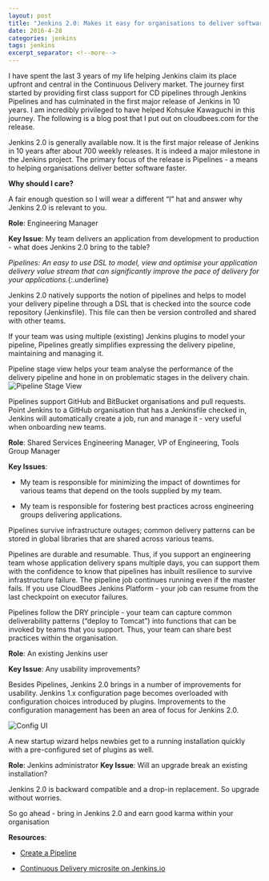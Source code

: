 ```yaml
---
layout: post
title: "Jenkins 2.0: Makes it easy for organisations to deliver software continuously"
date: 2016-4-28
categories: jenkins
tags: jenkins
excerpt_separator: <!--more-->
---
```


I have spent the last 3 years of my life helping Jenkins claim its
place upfront and central in the Continuous Delivery market. The
journey first started by providing first class support for CD
pipelines through Jenkins Pipelines and has culminated in the first
major release of Jenkins in 10 years. I am incredibly privileged to
have helped Kohsuke Kawaguchi in this journey. The following is a blog
post that I put out on cloudbees.com for the release.
<!--more-->

Jenkins 2.0 is generally available now. It is the first major release
of Jenkins in 10 years after about 700 weekly releases. It is indeed a
major milestone in the Jenkins project. The primary focus of the
release is Pipelines - a means to helping organisations deliver better
software faster.

**Why should I care?**

A fair enough question so I will wear a different
“I” hat and answer why Jenkins 2.0 is relevant to you.

**Role**: Engineering Manager

**Key Issue**: My team delivers an application from development to production - what does Jenkins 2.0 bring to the table?

*Pipelines: An easy to use DSL to model, view and optimise your
 application delivery value stream that can significantly improve the
 pace of delivery for your applications.*{:.underline}

Jenkins 2.0 natively supports the notion of pipelines and helps to
model your delivery pipeline through a DSL that is checked into the
source code repository (Jenkinsfile). This file can then be version
controlled and shared with other teams.

If your team was using multiple (existing) Jenkins plugins to model
your pipeline, Pipelines greatly simplifies expressing the delivery
pipeline, maintaining and managing it.

Pipeline stage view helps your team analyse the performance of the
delivery pipeline and hone in on problematic stages in the delivery
chain.
![Pipeline Stage View](https://www.cloudbees.com/sites/default/files/jenkins2-harpreet-blog-1.png)

Pipelines support GitHub and BitBucket organisations and pull requests. Point Jenkins to a GitHub organisation that has a Jenkinsfile checked in, Jenkins will automatically create a job, run and manage it - very useful when onboarding new teams.

**Role**: Shared Services Engineering Manager, VP of Engineering, Tools Group Manager

**Key Issues**:

* My team is responsible for minimizing the impact of downtimes for
various teams that depend on the tools supplied by my team.

* My team is responsible for fostering best practices across
engineering groups delivering applications.

Pipelines survive infrastructure outages; common delivery patterns can
be stored in global libraries that are shared across various teams.

Pipelines are durable and resumable. Thus, if you support an
engineering team whose application delivery spans multiple days, you
can support them with the confidence to know that pipelines has
inbuilt resilience to survive infrastructure failure. The pipeline job
continues running even if the master fails. If you use CloudBees
Jenkins Platform - your job can resume from the last checkpoint on
executor failures.

Pipelines follow the DRY principle - your team can capture common
deliverability patterns (“deploy to Tomcat”) into functions that can
be invoked by teams that you support. Thus, your team can share best
practices within the organisation.

**Role**: An existing Jenkins user

**Key Issue**: Any usability improvements?

Besides Pipelines, Jenkins 2.0 brings in a number of improvements for
usability. Jenkins 1.x configuration page becomes overloaded with
configuration choices introduced by plugins. Improvements to the
configuration management has been an area of focus for Jenkins 2.0.

![Config UI](https://www.cloudbees.com/sites/default/files/jenkins2-harpreet-blog-2.png)

A new startup wizard helps newbies get to a running installation
quickly with a pre-configured set of plugins as well.

**Role**: Jenkins administrator
**Key Issue**: Will an upgrade break an existing installation?

Jenkins 2.0 is backward compatible and a drop-in replacement. So
upgrade without worries.

So go ahead - bring in Jenkins 2.0 and earn good karma within your
organisation

**Resources**:

* [Create a Pipeline](https://jenkins.io/doc/pipeline/)

* [Continuous Delivery microsite on Jenkins.io](https://jenkins.io/solutions/pipeline/)

